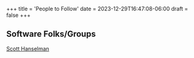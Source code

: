 +++
title = 'People to Follow'
date = 2023-12-29T16:47:08-06:00
draft = false
+++

## Software Folks/Groups
[Scott Hanselman](https://hanselman.com)